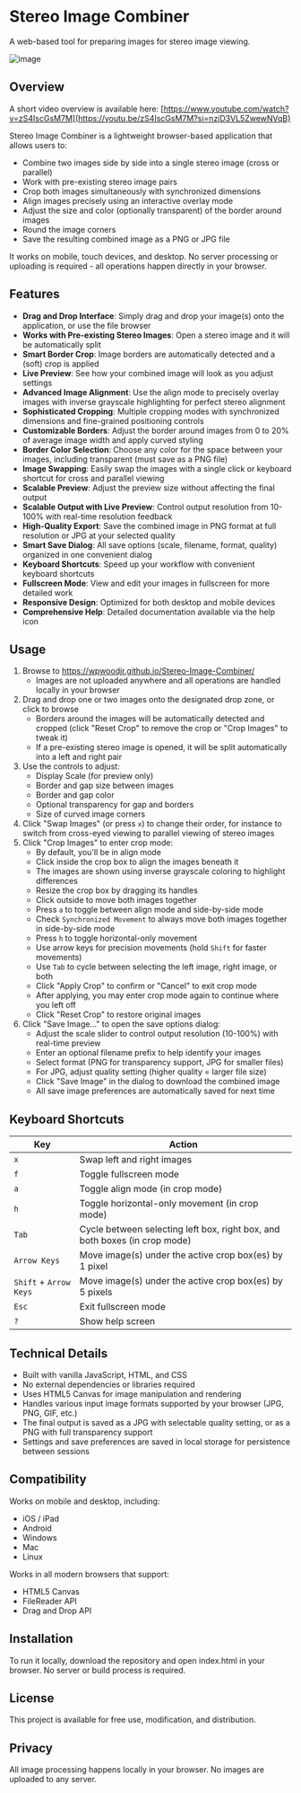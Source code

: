 # Stereo Image Combiner

A web-based tool for preparing images for stereo image viewing.

![image](https://github.com/user-attachments/assets/59634ff0-387b-4620-93ad-a787becc8dde)

## Overview
A short video overview is available here: [https://www.youtube.com/watch?v=zS4IscGsM7M](https://youtu.be/zS4IscGsM7M?si=nzjD3VL5ZwewNVqB)

Stereo Image Combiner is a lightweight browser-based application that allows users to:
- Combine two images side by side into a single stereo image (cross or parallel)
- Work with pre-existing stereo image pairs
- Crop both images simultaneously with synchronized dimensions
- Align images precisely using an interactive overlay mode
- Adjust the size and color (optionally transparent) of the border around images
- Round the image corners
- Save the resulting combined image as a PNG or JPG file

It works on mobile, touch devices, and desktop.
No server processing or uploading is required - all operations happen directly in your browser.

## Features

- **Drag and Drop Interface**: Simply drag and drop your image(s) onto the application, or use the file browser
- **Works with Pre-existing Stereo Images**: Open a stereo image and it will be automatically split
- **Smart Border Crop**: Image borders are automatically detected and a (soft) crop is applied
- **Live Preview**: See how your combined image will look as you adjust settings
- **Advanced Image Alignment**: Use the align mode to precisely overlay images with inverse grayscale highlighting for perfect stereo alignment
- **Sophisticated Cropping**: Multiple cropping modes with synchronized dimensions and fine-grained positioning controls
- **Customizable Borders**: Adjust the border around images from 0 to 20% of average image width and apply curved styling
- **Border Color Selection**: Choose any color for the space between your images, including transparent (must save as a PNG file)
- **Image Swapping**: Easily swap the images with a single click or keyboard shortcut for cross and parallel viewing
- **Scalable Preview**: Adjust the preview size without affecting the final output
- **Scalable Output with Live Preview**: Control output resolution from 10-100% with real-time resolution feedback
- **High-Quality Export**: Save the combined image in PNG format at full resolution or JPG at your selected quality
- **Smart Save Dialog**: All save options (scale, filename, format, quality) organized in one convenient dialog
- **Keyboard Shortcuts**: Speed up your workflow with convenient keyboard shortcuts
- **Fullscreen Mode**: View and edit your images in fullscreen for more detailed work
- **Responsive Design**: Optimized for both desktop and mobile devices
- **Comprehensive Help**: Detailed documentation available via the help icon

## Usage

1. Browse to https://wpwoodjr.github.io/Stereo-Image-Combiner/
   - Images are not uploaded anywhere and all operations are handled locally in your browser
2. Drag and drop one or two images onto the designated drop zone, or click to browse
   - Borders around the images will be automatically detected and cropped (click "Reset Crop" to remove the crop or "Crop Images" to tweak it)
   - If a pre-existing stereo image is opened, it will be split automatically into a left and right pair
3. Use the controls to adjust:
   - Display Scale (for preview only)
   - Border and gap size between images
   - Border and gap color
   - Optional transparency for gap and borders
   - Size of curved image corners
4. Click "Swap Images" (or press `x`) to change their order, for instance to switch from cross-eyed viewing to parallel viewing of stereo images
5. Click "Crop Images" to enter crop mode:
   - By default, you'll be in align mode
   - Click inside the crop box to align the images beneath it
   - The images are shown using inverse grayscale coloring to highlight differences
   - Resize the crop box by dragging its handles
   - Click outside to move both images together
   - Press `a` to toggle between align mode and side-by-side mode
   - Check `Synchronized Movement` to always move both images together in side-by-side mode
   - Press `h` to toggle horizontal-only movement
   - Use arrow keys for precision movements (hold `Shift` for faster movements)
   - Use `Tab` to cycle between selecting the left image, right image, or both
   - Click "Apply Crop" to confirm or "Cancel" to exit crop mode
   - After applying, you may enter crop mode again to continue where you left off
   - Click "Reset Crop" to restore original images
6. Click "Save Image..." to open the save options dialog:
   - Adjust the scale slider to control output resolution (10-100%) with real-time preview
   - Enter an optional filename prefix to help identify your images
   - Select format (PNG for transparency support, JPG for smaller files)
   - For JPG, adjust quality setting (higher quality = larger file size)
   - Click "Save Image" in the dialog to download the combined image
   - All save image preferences are automatically saved for next time

## Keyboard Shortcuts

| Key | Action |
|-----|--------|
| `x` | Swap left and right images |
| `f` | Toggle fullscreen mode |
| `a` | Toggle align mode (in crop mode) |
| `h` | Toggle horizontal-only movement (in crop mode) |
| `Tab` | Cycle between selecting left box, right box, and both boxes (in crop mode) |
| `Arrow Keys` | Move image(s) under the active crop box(es) by 1 pixel |
| `Shift` + `Arrow Keys` | Move image(s) under the active crop box(es) by 5 pixels |
| `Esc` | Exit fullscreen mode |
| `?` | Show help screen |

## Technical Details

- Built with vanilla JavaScript, HTML, and CSS
- No external dependencies or libraries required
- Uses HTML5 Canvas for image manipulation and rendering
- Handles various input image formats supported by your browser (JPG, PNG, GIF, etc.)
- The final output is saved as a JPG with selectable quality setting, or as a PNG with full transparency support
- Settings and save preferences are saved in local storage for persistence between sessions
## Compatibility

Works on mobile and desktop, including:
- iOS / iPad
- Android
- Windows
- Mac
- Linux

Works in all modern browsers that support:
- HTML5 Canvas
- FileReader API
- Drag and Drop API

## Installation

To run it locally, download the repository and open index.html in your browser. No server or build process is required.

## License

This project is available for free use, modification, and distribution.

## Privacy

All image processing happens locally in your browser. No images are uploaded to any server.
